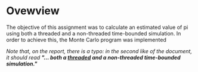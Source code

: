 # Ovewview

The objective of this assignment was to calculate an estimated value of pi using both a threaded and a non-threaded time-bounded simulation. In order to achieve this, the Monte Carlo program was implemented

*Note that, on the report, there is a typo: in the second like of the document, it should read*  ***"... both a <u>threaded</u> and a non-threaded time-bounded simulation."***